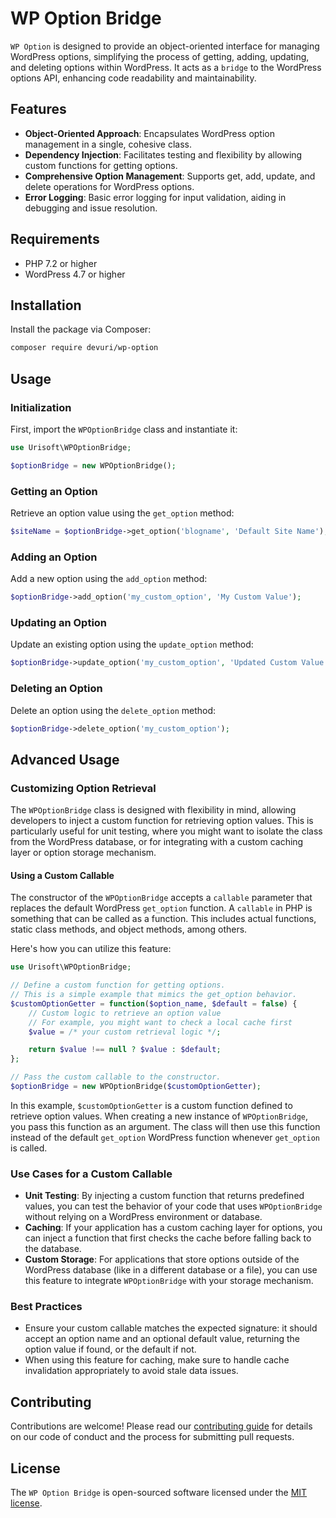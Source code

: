 # WP Option Bridge

`WP Option` is designed to provide an object-oriented interface for managing WordPress options, simplifying the process of getting, adding, updating, and deleting options within WordPress. It acts as a `bridge` to the WordPress options API, enhancing code readability and maintainability.

## Features

- **Object-Oriented Approach**: Encapsulates WordPress option management in a single, cohesive class.
- **Dependency Injection**: Facilitates testing and flexibility by allowing custom functions for getting options.
- **Comprehensive Option Management**: Supports get, add, update, and delete operations for WordPress options.
- **Error Logging**: Basic error logging for input validation, aiding in debugging and issue resolution.

## Requirements

- PHP 7.2 or higher
- WordPress 4.7 or higher

## Installation

Install the package via Composer:

```bash
composer require devuri/wp-option
```

## Usage

### Initialization

First, import the `WPOptionBridge` class and instantiate it:

```php
use Urisoft\WPOptionBridge;

$optionBridge = new WPOptionBridge();
```

### Getting an Option

Retrieve an option value using the `get_option` method:

```php
$siteName = $optionBridge->get_option('blogname', 'Default Site Name');
```

### Adding an Option

Add a new option using the `add_option` method:

```php
$optionBridge->add_option('my_custom_option', 'My Custom Value');
```

### Updating an Option

Update an existing option using the `update_option` method:

```php
$optionBridge->update_option('my_custom_option', 'Updated Custom Value');
```

### Deleting an Option

Delete an option using the `delete_option` method:

```php
$optionBridge->delete_option('my_custom_option');
```

## Advanced Usage

### Customizing Option Retrieval

The `WPOptionBridge` class is designed with flexibility in mind, allowing developers to inject a custom function for retrieving option values. This is particularly useful for unit testing, where you might want to isolate the class from the WordPress database, or for integrating with a custom caching layer or option storage mechanism.

#### Using a Custom Callable

The constructor of the `WPOptionBridge` accepts a `callable` parameter that replaces the default WordPress `get_option` function. A `callable` in PHP is something that can be called as a function. This includes actual functions, static class methods, and object methods, among others.

Here's how you can utilize this feature:

```php
use Urisoft\WPOptionBridge;

// Define a custom function for getting options.
// This is a simple example that mimics the get_option behavior.
$customOptionGetter = function($option_name, $default = false) {
    // Custom logic to retrieve an option value
    // For example, you might want to check a local cache first
    $value = /* your custom retrieval logic */;

    return $value !== null ? $value : $default;
};

// Pass the custom callable to the constructor.
$optionBridge = new WPOptionBridge($customOptionGetter);
```

In this example, `$customOptionGetter` is a custom function defined to retrieve option values. When creating a new instance of `WPOptionBridge`, you pass this function as an argument. The class will then use this function instead of the default `get_option` WordPress function whenever `get_option` is called.

### Use Cases for a Custom Callable

- **Unit Testing**: By injecting a custom function that returns predefined values, you can test the behavior of your code that uses `WPOptionBridge` without relying on a WordPress environment or database.
- **Caching**: If your application has a custom caching layer for options, you can inject a function that first checks the cache before falling back to the database.
- **Custom Storage**: For applications that store options outside of the WordPress database (like in a different database or a file), you can use this feature to integrate `WPOptionBridge` with your storage mechanism.

### Best Practices

- Ensure your custom callable matches the expected signature: it should accept an option name and an optional default value, returning the option value if found, or the default if not.
- When using this feature for caching, make sure to handle cache invalidation appropriately to avoid stale data issues.

## Contributing

Contributions are welcome! Please read our [contributing guide](CONTRIBUTING.md) for details on our code of conduct and the process for submitting pull requests.

## License

The `WP Option Bridge` is open-sourced software licensed under the [MIT license](LICENSE).

